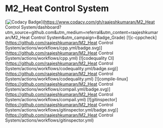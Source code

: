 # M2_Heat Control System
[![Codacy Badge](https://app.codacy.com/project/badge/Grade/b7443246d5534045b3a400afcfcf6564)](https://www.codacy.com/gh/raajeshkumaran/M2_Heat Control System/dashboard?utm_source=github.com&amp;utm_medium=referral&amp;utm_content=raajeshkumaran/M2_Heat Control System&amp;utm_campaign=Badge_Grade)
[![c-cppcheck](https://github.com/raajeshkumaran/M2_Heat Control System/actions/workflows/cpp.yml/badge.svg)](https://github.com/raajeshkumaran/M2_Heat Control System/actions/workflows/cpp.yml)
[![codequality CI](https://github.com/raajeshkumaran/M2_Heat Control System/actions/workflows/codequality.yml/badge.svg)](https://github.com/raajeshkumaran/M2_Heat Control System/actions/workflows/codequality.yml)
[![compile-linux](https://github.com/raajeshkumaran/M2_Heat Control System/actions/workflows/compail.yml/badge.svg)](https://github.com/raajeshkumaran/M2_Heat Control System/actions/workflows/compail.yml)
[![gitinspector](https://github.com/raajeshkumaran/M2_Heat Control System/actions/workflows/gitinspector.yml/badge.svg)](https://github.com/raajeshkumaran/M2_Heat Control System/actions/workflows/gitinspector.yml)

